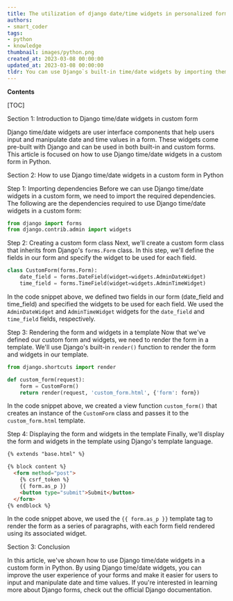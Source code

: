 ```yaml
---
title: The utilization of django date/time widgets in personalized forms
authors:
- smart_coder
tags:
- python
- knowledge
thumbnail: images/python.png
created_at: 2023-03-08 00:00:00
updated_at: 2023-03-08 00:00:00
tldr: You can use Django`s built-in time/date widgets by importing them into your custom form class and setting them as the widget for the corresponding form field.
---
```


**Contents**

[TOC]

Section 1: Introduction to Django time/date widgets in custom form

Django time/date widgets are user interface components that help users input and manipulate date and time values in a form. These widgets come pre-built with Django and can be used in both built-in and custom forms. This article is focused on how to use Django time/date widgets in a custom form in Python. 

Section 2: How to use Django time/date widgets in a custom form in Python

Step 1: Importing dependencies
Before we can use Django time/date widgets in a custom form, we need to import the required dependencies. The following are the dependencies required to use Django time/date widgets in a custom form:

```python
from django import forms
from django.contrib.admin import widgets       
```

Step 2: Creating a custom form class
Next, we'll create a custom form class that inherits from Django's `forms.Form` class. In this step, we'll define the fields in our form and specify the widget to be used for each field.

```python
class CustomForm(forms.Form):
    date_field = forms.DateField(widget=widgets.AdminDateWidget)
    time_field = forms.TimeField(widget=widgets.AdminTimeWidget)
```
In the code snippet above, we defined two fields in our form (date_field and time_field) and specified the widgets to be used for each field. We used the `AdminDateWidget` and `AdminTimeWidget` widgets for the `date_field` and `time_field` fields, respectively.

Step 3: Rendering the form and widgets in a template
Now that we've defined our custom form and widgets, we need to render the form in a template. We'll use Django's built-in `render()` function to render the form and widgets in our template.

```python
from django.shortcuts import render

def custom_form(request):
    form = CustomForm()
    return render(request, 'custom_form.html', {'form': form})
```

In the code snippet above, we created a view function `custom_form()` that creates an instance of the `CustomForm` class and passes it to the `custom_form.html` template.

Step 4: Displaying the form and widgets in the template
Finally, we'll display the form and widgets in the template using Django's template language.

```html
{% extends "base.html" %}

{% block content %}
  <form method="post">
    {% csrf_token %}
    {{ form.as_p }}
    <button type="submit">Submit</button>
  </form>
{% endblock %}
```
In the code snippet above, we used the `{{ form.as_p }}` template tag to render the form as a series of paragraphs, with each form field rendered using its associated widget.

Section 3: Conclusion

In this article, we've shown how to use Django time/date widgets in a custom form in Python. By using Django time/date widgets, you can improve the user experience of your forms and make it easier for users to input and manipulate date and time values. If you're interested in learning more about Django forms, check out the official Django documentation.

